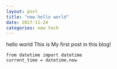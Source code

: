 ```yaml
---
layout: post 
title: "new hello world"
date: 2017-11-24
categories: new tech
---
```

hello world
This is My first post in this blog!

```
from datetime import datetime
current_time = datetime.now
```
